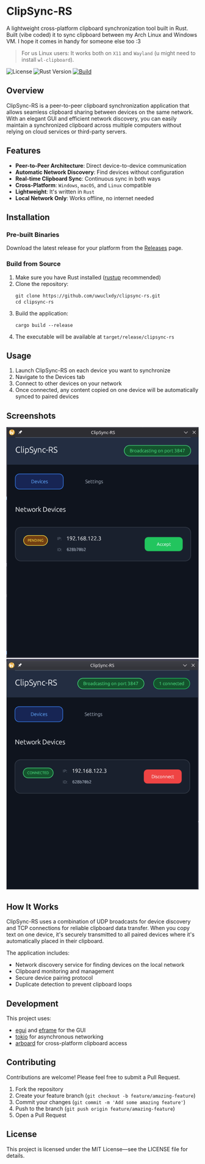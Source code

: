 # ClipSync-RS

A lightweight cross-platform clipboard synchronization tool built in Rust. Built (vibe coded) it to sync clipboard between my Arch Linux and Windows VM. I hope it comes in handy for someone else too :3

> For us Linux users: It works both on `X11` and `Wayland` (u might need to install `wl-clipboard`).

![License](https://img.shields.io/badge/license-MIT-blue.svg)
![Rust Version](https://img.shields.io/badge/rust-2024_edition-orange.svg)
[![Build](https://github.com/uwuclxdy/clipsync-rs/actions/workflows/rust.yml/badge.svg)](https://github.com/uwuclxdy/clipsync-rs/actions/workflows/rust.yml)

## Overview

ClipSync-RS is a peer-to-peer clipboard synchronization application that allows seamless clipboard sharing between devices on the same network. With an elegant GUI and efficient network discovery, you can easily maintain a synchronized clipboard across multiple computers without relying on cloud services or third-party servers.

## Features

- **Peer-to-Peer Architecture**: Direct device-to-device communication
- **Automatic Network Discovery**: Find devices without configuration
- **Real-time Clipboard Sync**: Continuous sync in both ways
- **Cross-Platform**: `Windows`, `macOS`, and `Linux` compatible
- **Lightweight**: It's written in `Rust`
- **Local Network Only**: Works offline, no internet needed

## Installation

### Pre-built Binaries

Download the latest release for your platform from the [Releases](https://github.com/uwuclxdy/clipsync-rs/releases) page.

### Build from Source

1. Make sure you have Rust installed ([rustup](https://rustup.rs/) recommended)
2. Clone the repository:
   ```
   git clone https://github.com/uwuclxdy/clipsync-rs.git
   cd clipsync-rs
   ```
3. Build the application:
   ```
   cargo build --release
   ```
4. The executable will be available at `target/release/clipsync-rs`

## Usage

1. Launch ClipSync-RS on each device you want to synchronize
2. Navigate to the Devices tab
3. Connect to other devices on your network
4. Once connected, any content copied on one device will be automatically synced to paired devices

## Screenshots

![img.png](img.png)
![img_1.png](img_1.png)

## How It Works

ClipSync-RS uses a combination of UDP broadcasts for device discovery and TCP connections for reliable clipboard data transfer. When you copy text on one device, it's securely transmitted to all paired devices where it's automatically placed in their clipboard.

The application includes:
- Network discovery service for finding devices on the local network
- Clipboard monitoring and management
- Secure device pairing protocol
- Duplicate detection to prevent clipboard loops

## Development

This project uses:
- [egui](https://github.com/emilk/egui) and [eframe](https://github.com/emilk/eframe) for the GUI
- [tokio](https://github.com/tokio-rs/tokio) for asynchronous networking
- [arboard](https://github.com/1Password/arboard) for cross-platform clipboard access

## Contributing

Contributions are welcome! Please feel free to submit a Pull Request.

1. Fork the repository
2. Create your feature branch (`git checkout -b feature/amazing-feature`)
3. Commit your changes (`git commit -m 'Add some amazing feature'`)
4. Push to the branch (`git push origin feature/amazing-feature`)
5. Open a Pull Request

## License

This project is licensed under the MIT License—see the LICENSE file for details.
